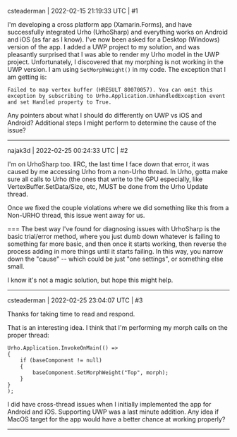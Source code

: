 csteaderman | 2022-02-15 21:19:33 UTC | #1

I'm developing a cross platform app (Xamarin.Forms), and have successfully integrated Urho (UrhoSharp) and everything works on Android and iOS (as far as I know). I've now been asked for a Desktop (Windows) version of the app. I added a UWP project to my solution, and was pleasantly surprised that I was able to render my Urho model in the UWP project. Unfortunately, I discovered that my morphing is not working in the UWP version. I am using `SetMorphWeight()` in my code. The exception that I am getting is:

`Failed to map vertex buffer (HRESULT 80070057). You can omit this exception by subscribing to Urho.Application.UnhandledException event and set Handled property to True.`

Any pointers about what I should do differently on UWP vs iOS and Android? Additional steps I might perform to determine the cause of the issue?

-------------------------

najak3d | 2022-02-25 00:24:33 UTC | #2

I'm on UrhoSharp too.   IIRC, the last time I face down that error, it was caused by me accessing Urho from a non-Urho thread.    In Urho, gotta make sure all calls to Urho (the ones that write to the GPU especially, like VertexBuffer.SetData/Size, etc, MUST be done from the Urho Update thread.

Once we fixed the couple violations where we did something like this from a Non-URHO thread, this issue went away for us.

===
The best way I've found for diagnosing issues with UrhoSharp is the basic trial/error method, where you just dumb down whatever is failing to something far more basic, and then once it starts working, then reverse the process adding in more things until it starts failing.  In this way, you narrow down the "cause" -- which could be just "one settings", or something else small.

I know it's not a magic solution, but hope this might help.

-------------------------

csteaderman | 2022-02-25 23:04:07 UTC | #3

Thanks for taking time to read and respond.

That is an interesting idea. I think that I'm performing my morph calls on the proper thread:

```
Urho.Application.InvokeOnMain(() =>
{
	if (baseComponent != null)
	{
		baseComponent.SetMorphWeight("Top", morph);
	}
}
);
```
I did have cross-thread issues when I initially implemented the app for Android and iOS. Supporting UWP was a last minute addition. Any idea if MacOS target for the app would have a better chance at working properly?

-------------------------


